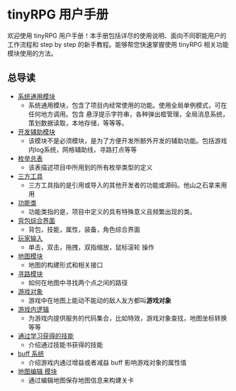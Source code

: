 # tinyRPG 用户手册

欢迎使用 tinyRPG 用户手册！本手册包括详尽的使用说明、面向不同职能用户的工作流程和 step by step 的新手教程。能够帮您快速掌握使用 tinyRPG 相关功能模块使用的方法。

## 总导读

- [系统通用模块](system/index.md)
  - 系统通用模块，包含了项目内经常使用的功能。使用全局单例模式，可在任何地方调用。包含 悬浮提示字符串，各种弹出框管理，全局消息系统，策划数据读取，本地存储，等等等。
- [开发辅助模块](assist/index.md)
  - 该模块不是必须模块，是为了方便开发所额外开发的辅助功能。包括游戏内log系统，网格辅助线，寻路打点等等
- [枚举总表](enum/index.md)
  - 该表描述项目中所用到的所有枚举类型的定义
- [三方工具](./thirdPart/index.md)
  - 三方工具指的是引用或导入的其他开发者的功能或源码。他山之石拿来用用
- [功能类](./functionClass/index.md)
  - 功能类指的是，项目中定义的具有特殊意义且频繁出现的类。
- [背包综合界面](./bag_character_equp_skill/index.md)
  - 背包，技能，属性，装备，角色综合界面
- [玩家输入](./playerInput/index.md)
  - 单击，双击，拖拽，双指缩放，鼠标滚轮 操作
- [地图模块](./map/index.md)
  - 地图的构建形式和相关接口
- [寻路模块](./astar/index.md)
  - 如何在地图中寻找两个点之间的路径
- [游戏对象](./obj/index.md)
  - 游戏中在地图上能动不能动的敌人友方都叫**游戏对象**
- [游戏内逻辑](./inGameLogic/index.md)
  - 为游戏内提供服务的代码集合，比如特效，游戏对象查找，地图坐标转换等等
- [通过学习获得的技能](./learnSkill/index.md)
  - 介绍通过技能书获得的技能
- [buff 系统](./buff/index.md)
  - 介绍游戏内通过增益或者减益 buff 影响游戏对象的属性值
- [地图编辑 模块](./mapEditor/index.md)
  - 通过编辑地图保存地图信息来构建关卡
